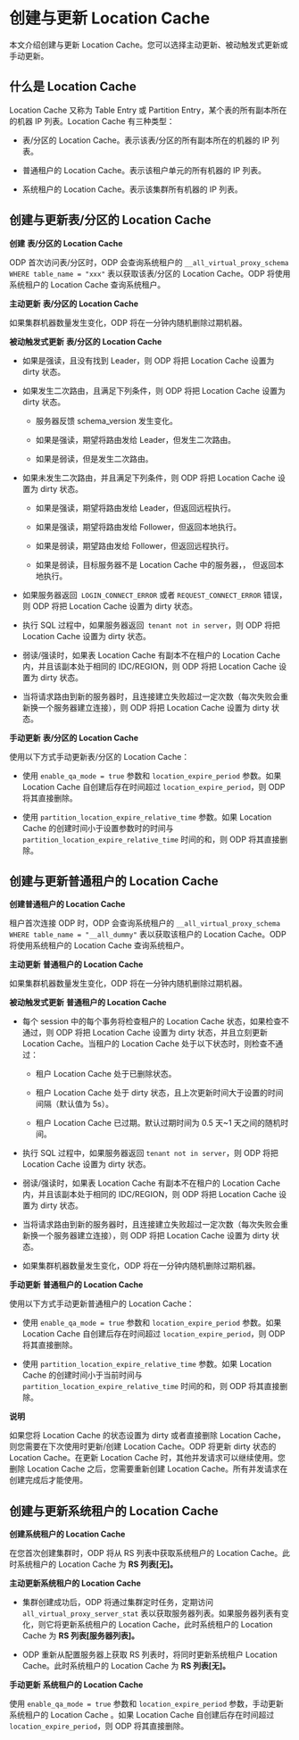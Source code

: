 创建与更新 Location Cache 
=========================================

本文介绍创建与更新 Location Cache。您可以选择主动更新、被动触发式更新或手动更新。

什么是 Location Cache 
---------------------------------------

Location Cache 又称为 Table Entry 或 Partition Entry，某个表的所有副本所在的机器 IP 列表。Location Cache 有三种类型：

* 表/分区的 Location Cache。表示该表/分区的所有副本所在的机器的 IP 列表。

  

* 普通租户的 Location Cache。表示该租户单元的所有机器的 IP 列表。

  

* 系统租户的 Location Cache。表示该集群所有机器的 IP 列表。

  




创建与更新表/分区的 Location Cache 
----------------------------------------------

**创建** **表/分区的 Location Cache** 

ODP 首次访问表/分区时，ODP 会查询系统租户的 `__all_virtual_proxy_schema WHERE table_name = "xxx"` 表以获取该表/分区的 Location Cache。ODP 将使用系统租户的 Location Cache 查询系统租户。

**主动更新** **表/分区的 Location Cache** 

如果集群机器数量发生变化，ODP 将在一分钟内随机删除过期机器。

**被动触发式更新** **表/分区的 Location Cache** 

* 如果是强读，且没有找到 Leader，则 ODP 将把 Location Cache 设置为 dirty 状态。

  

* 如果发生二次路由，且满足下列条件，则 ODP 将把 Location Cache 设置为 dirty 状态。

  * 服务器反馈 schema_version 发生变化。

    
  
  * 如果是强读，期望将路由发给 Leader，但发生二次路由。

    
  
  * 如果是弱读，但是发生二次路由。

    
  

  

* 如果未发生二次路由，并且满足下列条件，则 ODP 将把 Location Cache 设置为 dirty 状态。

  * 如果是强读，期望将路由发给 Leader，但返回远程执行。

    
  
  * 如果是强读，期望将路由发给 Follower，但返回本地执行。

    
  
  * 如果是弱读，期望路由发给 Follower，但返回远程执行。

    
  
  * 如果是弱读，目标服务器不是 Location Cache 中的服务器，， 但返回本地执行。

    
  

  

* 如果服务器返回` LOGIN_CONNECT_ERROR` 或者 `REQUEST_CONNECT_ERROR` 错误，则 ODP 将把 Location Cache 设置为 dirty 状态。

  

* 执行 SQL 过程中，如果服务器返回` tenant not in server`，则 ODP 将把 Location Cache 设置为 dirty 状态。

  

* 弱读/强读时，如果表 Location Cache 有副本不在租户的 Location Cache 内，并且该副本处于相同的 IDC/REGION，则 ODP 将把 Location Cache 设置为 dirty 状态。

  

* 当将请求路由到新的服务器时，且连接建立失败超过一定次数（每次失败会重新换一个服务器建立连接），则 ODP 将把 Location Cache 设置为 dirty 状态。

  




**手动更新** **表/分区的 Location Cache** 

使用以下方式手动更新表/分区的 Location Cache：

* 使用 `enable_qa_mode = true` 参数和 `location_expire_period` 参数。如果 Location Cache 自创建后存在时间超过 `location_expire_period`，则 ODP 将其直接删除。

  

* 使用 `partition_location_expire_relative_time` 参数。如果 Location Cache 的创建时间小于设置参数时的时间与 `partition_location_expire_relative_time` 时间的和，则 ODP 将其直接删除。

  




创建与更新普通租户的 Location Cache 
----------------------------------------------

**创建普通租户的 Location Cache** 

租户首次连接 ODP 时，ODP 会查询系统租户的 `__all_virtual_proxy_schema WHERE table_name = "__all_dummy"` 表以获取该租户的 Location Cache。ODP 将使用系统租户的 Location Cache 查询系统租户。

**主动更新** **普通租户的 Location Cache** 

如果集群机器数量发生变化，ODP 将在一分钟内随机删除过期机器。

**被动触发式更新** **普通租户的 Location Cache** 

* 每个 session 中的每个事务将检查租户的 Location Cache 状态，如果检查不通过，则 ODP 将把 Location Cache 设置为 dirty 状态，并且立刻更新 Location Cache。当租户的 Location Cache 处于以下状态时，则检查不通过：

  * 租户 Location Cache 处于已删除状态。

    
  
  * 租户 Location Cache 处于 dirty 状态，且上次更新时间大于设置的时间间隔（默认值为 5s）。

    
  
  * 租户 Location Cache 已过期。默认过期时间为 0.5 天\~1 天之间的随机时间。

    
  

  




<!-- -->

* 执行 SQL 过程中，如果服务器返回 `tenant not in server`，则 ODP 将把 Location Cache 设置为 dirty 状态。

  

* 弱读/强读时，如果表 Location Cache 有副本不在租户的 Location Cache 内，并且该副本处于相同的 IDC/REGION，则 ODP 将把 Location Cache 设置为 dirty 状态。

  

* 当将请求路由到新的服务器时，且连接建立失败超过一定次数（每次失败会重新换一个服务器建立连接），则 ODP 将把 Location Cache 设置为 dirty 状态。

  

* 如果集群机器数量发生变化，ODP 将在一分钟内随机删除过期机器。

  




**手动更新** **普通租户的 Location Cache** 

使用以下方式手动更新普通租户的 Location Cache：

* 使用 `enable_qa_mode = true` 参数和 `location_expire_period` 参数。如果 Location Cache 自创建后存在时间超过 `location_expire_period`，则 ODP 将其直接删除。

  

* 使用 `partition_location_expire_relative_time` 参数。如果 Location Cache 的创建时间小于当前时间与 `partition_location_expire_relative_time` 时间的和，则 ODP 将其直接删除。

  



**说明**



如果您将 Location Cache 的状态设置为 dirty 或者直接删除 Location Cache，则您需要在下次使用时更新/创建 Location Cache。ODP 将更新 dirty 状态的 Location Cache。在更新 Location Cache 时，其他并发请求可以继续使用。您删除 Location Cache 之后，您需要重新创建 Location Cache。所有并发请求在创建完成后才能使用。

创建与更新系统租户的 Location Cache 
----------------------------------------------

**创建系统租户的 Location Cache** 

在您首次创建集群时，ODP 将从 RS 列表中获取系统租户的 Location Cache。此时系统租户的 Location Cache 为 **RS 列表\[无\]。** 

**主动更新系统租户的 Location Cache** 

* 集群创建成功后，ODP 将通过集群定时任务，定期访问 `all_virtual_proxy_server_stat` 表以获取服务器列表。如果服务器列表有变化，则它将更新系统租户的 Location Cache，此时系统租户的 Location Cache 为 **RS 列表\[服务器列表\]。**

  

* ODP 重新从配置服务器上获取 RS 列表时，将同时更新系统租户 Location Cache。此时系统租户的 Location Cache 为 **RS 列表\[无\]。**

  




**手动更新** **系统租户的 Location Cache** 

使用 `enable_qa_mode = true` 参数和 `location_expire_period` 参数，手动更新系统租户的 Location Cache 。如果 Location Cache 自创建后存在时间超过 `location_expire_period`，则 ODP 将其直接删除。
